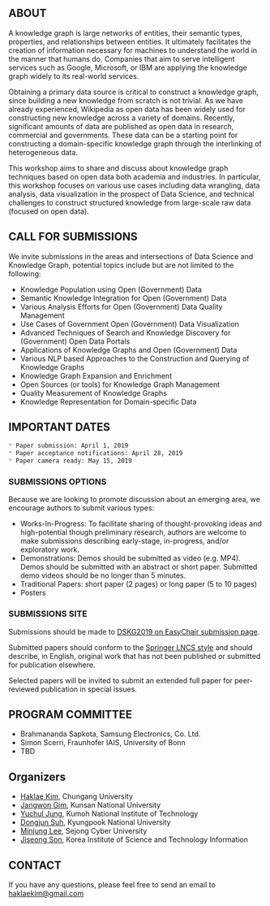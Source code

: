 ## ABOUT

A knowledge graph is large networks of entities, their semantic types, properties, and relationships between entities. It ultimately facilitates the creation of information necessary for machines to understand the world in the manner that humans do. Companies that aim to serve intelligent services such as Google, Microsoft, or IBM are applying the knowledge graph widely to its real-world services. 

Obtaining a primary data source is critical to construct a knowledge graph, since building a new knowledge from scratch is not trivial. As we have already experienced, Wikipedia as open data has been widely used for constructing new knowledge across a variety of domains. Recently, significant amounts of data are published as open data in research, commercial and governments. These data can be a starting point for constructing a domain-specific knowledge graph through the interlinking of heterogeneous data. 

This workshop aims to share and discuss about knowledge graph techniques based on open data both academia and industries. In particular, this workshop focuses on various use cases including data wrangling, data analysis, data visualization in the prospect of Data Science, and technical challenges to construct structured knowledge from large-scale raw data (focused on open data).


## CALL FOR SUBMISSIONS

We invite submissions in the areas and intersections of Data Science and Knowledge Graph, potential topics include but are not limited to the following:

* Knowledge Population using Open (Government)  Data
* Semantic Knowledge Integration for Open (Government) Data
* Various Analysis Efforts for Open (Government) Data Quality Management
* Use Cases of Government Open (Government) Data Visualization
* Advanced Techniques of Search and Knowledge Discovery for (Government) Open Data Portals
* Applications of Knowledge Graphs and Open (Government) Data
* Various NLP based Approaches to the Construction and Querying of Knowledge Graphs
* Knowledge Graph Expansion and Enrichment
* Open Sources (or tools) for Knowledge Graph Management
* Quality Measurement of Knowledge Graphs
* Knowledge Representation for Domain-specific Data


## IMPORTANT DATES

```markdown
* Paper submission: April 1, 2019
* Paper acceptance notifications: April 28, 2019
* Paper camera ready: May 15, 2019
```

### SUBMISSIONS OPTIONS

Because we are looking to promote discussion about an emerging area, we encourage authors to submit various types:

* Works-In-Progress: To facilitate sharing of thought-provoking ideas and high-potential though preliminary research, authors are welcome to make submissions describing early-stage, in-progress, and/or exploratory work.
* Demonstrations: Demos should be submitted as video (e.g. MP4). Demos should be submitted with an abstract or short paper. Submitted demo videos should be no longer than 5 minutes.
* Traditional Papers: short paper (2 pages) or long paper (5 to 10 pages)
* Posters

### SUBMISSIONS SITE


Submissions should be made to [DSKG2019 on EasyChair submission page](https://easychair.org/cfp/DSKG2019). 

Submitted papers should conform to the [Springer LNCS style](http://www.springer.de/comp/lncs/authors.html) and should describe, in English, original work that has not been published or submitted for publication elsewhere. 

Selected papers will be invited to submit an extended full paper for peer-reviewed publication in special issues. 


## PROGRAM COMMITTEE

* Brahmananda Sapkota, Samsung Electronics, Co. Ltd.
* Simon Scerri, Fraunhofer IAIS, University of Bonn
* TBD

## Organizers

* [Haklae Kim](mailto:haklaekim@gmail.com), Chungang University
* [Jangwon Gim](mailto:ikaros1223@gmail.com),  Kunsan National University
* [Yuchul Jung](mailto:enthusia77@gmail.com), Kumoh National Institute of Technology
* [Dongjun Suh](mailto:dongjun.suh@gmail.com), Kyungpook National University
* [Minjung Lee](mailto:mjlee@sjcu.ac.kr), Sejong Cyber University
* [Jiseong Son](mailto:redfunky07@gmail.com), Korea Institute of Science and Technology Information

## CONTACT

If you have any questions, please feel free to send an email to [haklaekim@gmail.com](mailto:haklaekim@gmail.com)
